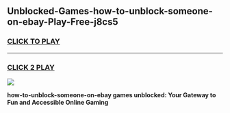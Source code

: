 
## Unblocked-Games-how-to-unblock-someone-on-ebay-Play-Free-j8cs5
<h3>
<a href="https://premium76.site?title=how-to-unblock-someone-on-ebay&ref=12A">CLICK TO PLAY</a></h3>
<hr>

<h3>
<a href="https://premium76.site?title=how-to-unblock-someone-on-ebay&ref=12A">CLICK 2 PLAY</a>
  
</h3>

<a href="https://premium76.site?title=how-to-unblock-someone-on-ebay&ref=12A"><img src="https://clearcache.store/games.png"></a>


**how-to-unblock-someone-on-ebay games unblocked: Your Gateway to Fun and Accessible Online Gaming**
